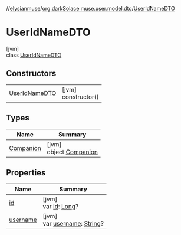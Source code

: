 //[elysianmuse](../../../index.md)/[org.darkSolace.muse.user.model.dto](../index.md)/[UserIdNameDTO](index.md)

# UserIdNameDTO

[jvm]\
class [UserIdNameDTO](index.md)

## Constructors

| | |
|---|---|
| [UserIdNameDTO](-user-id-name-d-t-o.md) | [jvm]<br>constructor() |

## Types

| Name | Summary |
|---|---|
| [Companion](-companion/index.md) | [jvm]<br>object [Companion](-companion/index.md) |

## Properties

| Name | Summary |
|---|---|
| [id](id.md) | [jvm]<br>var [id](id.md): [Long](https://kotlinlang.org/api/latest/jvm/stdlib/kotlin/-long/index.html)? |
| [username](username.md) | [jvm]<br>var [username](username.md): [String](https://kotlinlang.org/api/latest/jvm/stdlib/kotlin/-string/index.html)? |
